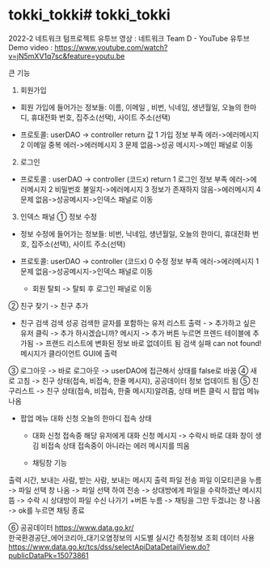 # tokki_tokki# tokki_tokki
2022-2 네트워크 텀프로젝트 
유투브 영상 : 네트워크 Team D - YouTube
유투브 Demo video : https://www.youtube.com/watch?v=jN5mXV1q7sc&feature=youtu.be


큰 기능 
1. 회원가입
- 회원 가입에 들어가는 정보들: 이름, 이메일 , 비번, 닉네임, 생년월일, 오늘의 한마디, 휴대전화 번호, 집주소(선택), 사이트 주소(선택)

- 프로토콜: userDAO -> controller
return 값
1   가입 정보 부족 에러->에러메시지
2   이메일 중복 에러->에러메시지
3   문제 없음->성공 메시지->메인 패널로 이동

2. 로그인
- 프로토콜 : userDAO -> controller (코드x)
return
1   로그인 정보 부족 에러->에러메시지
2   비밀번호 불일치->에러메시지
3   정보가 존재하지 않음->에러메시지
4   문제 없음->성공메시지->인덱스 패널로 이동


3. 인덱스 패널
①   정보 수정

- 정보 수정에 들어가는 정보들: 비번, 닉네임, 생년월일, 오늘의 한마디, 휴대전화 번호, 집주소(선택), 사이트 주소(선택)

- 프로토콜: userDAO -> controller (코드x)
0   수정 정보 부족 에러->에러메시지
1   문제 없음->성공메시지->인덱스 패널로 이동

   - 회원 탈퇴 -> 탈퇴 후 로그인 패널로 이동

②   친구 찾기 -> 친구 추가

- 친구 검색
검색 성공   검색한 글자를 포함하는 유저 리스트 출력 - > 추가하고 싶은 유저 클릭 -> 추가 하시겠습니까? 메시지 -> 추가 버튼 누르면 프렌드 테이블에 추가됨 -> 프랜드 리스트에 변화된 정보 바로 없데이트 됨 
검색 실패   can not found! 메시지가 클라이언트 GUI에 출력


③   로그아웃 -> 바로 로그아웃 -> userDAO에 접근해서 상태를 false로 바꿈
④   새로 고침 -> 친구 상태(접속, 비접속, 한줄 메시지), 공공데이터 정보 업데이트 됨
⑤   친구리스트 -> 친구 상태(접속, 비접속, 한줄 메시지)알려줌, 
             상태 버튼 클릭 시 팝업 메뉴 나옴

- 팝업 메뉴
대화 신청
오늘의 한마디
접속 상태
   
   - 대화 신청
접속중   해당 유저에게 대화 신청 메시지 -> 수락시 바로 대화 창이 생김
비접속 상태   접속중이 아니라는 에러 메시지를 띄움


   - 채팅창 기능
   
출력   시간, 보내는 사람, 받는 사람, 보내는 메시지 출력
파일 전송   파일 이모티콘을 누름 -> 파일 선택 창 나옴 -> 파일 선택 하여 전송 -> 상대방에게 파일을 수락하겠냔 메시지 뜸 -> 수락 시 상대방이 파일 수신 
나가기   +버튼 누름 -> 채팅을 그만 두겠냐는 창 나옴 -> ok를 누르면 채팅 종료

   
⑥   공공데이터
https://www.data.go.kr/   
한국환경공단_에어코리아_대기오염정보의 시도별 실시간 측정정보 조회 데이터 사용
https://www.data.go.kr/tcs/dss/selectApiDataDetailView.do?publicDataPk=15073861
